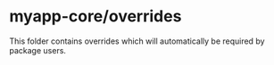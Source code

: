 # myapp-core/overrides

This folder contains overrides which will automatically be required by package users.
